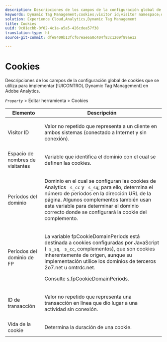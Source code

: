 ```yaml
---
description: Descripciones de los campos de la configuración global de cookies que se utiliza para implementar Dynamic Tag Management en Adobe Analytics.
keywords: Dynamic Tag Management;cookies;visitor id;visitor namespace;domain periods;fp domain periods;transaction id;cookie lifetime
solution: Experience Cloud,Analytics,Dynamic Tag Management
title: Cookies
uuid: 9c81ecbb-0f02-4c1a-a5a5-426cdea57f38
translation-type: ht
source-git-commit: dfe8409b13fcf67eae6a0c404f83c1209f89ae12

---
```



# Cookies

Descripciones de los campos de la configuración global de cookies que se utiliza para implementar [!UICONTROL Dynamic Tag Management] en Adobe Analytics.

*`Property`* > Editar herramienta > Cookies

<table id="table_2758C770C91B4025AD74009B360D71F7"> 
 <thead> 
  <tr> 
   <th colname="col1" class="entry"> Elemento </th> 
   <th colname="col2" class="entry"> Descripción </th> 
  </tr> 
 </thead>
 <tbody> 
  <tr> 
   <td colname="col1"> Visitor ID </td> 
   <td colname="col2"> <p>Valor no repetido que representa a un cliente en ambos sistemas (conectado a Internet y sin conexión). </p> </td> 
  </tr> 
  <tr> 
   <td colname="col1"> Espacio de nombres de visitantes </td> 
   <td colname="col2"> <p>Variable que identifica el dominio con el cual se definen las cookies. </p> </td>
  </tr> 
  <tr> 
   <td colname="col1"> Períodos del dominio </td> 
   <td colname="col2"> <p>Dominio en el cual se configuran las cookies de Analytics <code> s_cc</code> y <code> s_sq</code>; para ello, determina el número de períodos en la dirección URL de la página. Algunos complementos también usan esta variable para determinar el dominio correcto donde se configurará la cookie del complemento. </p> </td> 
  </tr> 
  <tr> 
   <td colname="col1"> Períodos del dominio de FP </td> 
   <td colname="col2"> <p>La variable <span class="term"> fpCookieDomainPeriods</span> está destinada a cookies configuradas por JavaScript (<code> s_sq</code>, <code> s_cc</code>, complementos), que son cookies inherentemente de origen, aunque su implementación utilice los dominios de terceros <span class="filepath">2o7.net</span> u <span class="filepath">omtrdc.net</span>. </p> <p>Consulte <a href="/help/implement/vars/config-vars/fpcookiedomainperiods.md"  >s.fpCookieDomainPeriods</a>. </p> </td> 
  </tr> 
  <tr> 
   <td colname="col1"> ID de transacción </td> 
   <td colname="col2"> <p>Valor no repetido que representa una transacción en línea que dio lugar a una actividad sin conexión. </p> </td> 
  </tr> 
  <tr> 
   <td colname="col1"> Vida de la cookie </td> 
   <td colname="col2"> <p>Determina la duración de una cookie. </p> </td> 
  </tr> 
 </tbody> 
</table>

